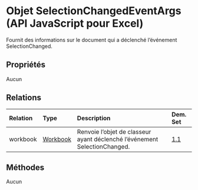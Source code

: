 # <a name="selectionchangedeventargs-object-javascript-api-for-excel"></a>Objet SelectionChangedEventArgs (API JavaScript pour Excel)

Fournit des informations sur le document qui a déclenché l’événement SelectionChanged.

## <a name="properties"></a>Propriétés

Aucun

## <a name="relationships"></a>Relations
| Relation | Type    |Description| Dem. Set|
|:---------------|:--------|:----------|:----|
|workbook|[Workbook](workbook.md)|Renvoie l’objet de classeur ayant déclenché l’événement SelectionChanged.|[1.1](../requirement-sets/excel-api-requirement-sets.md)|

## <a name="methods"></a>Méthodes
Aucun

